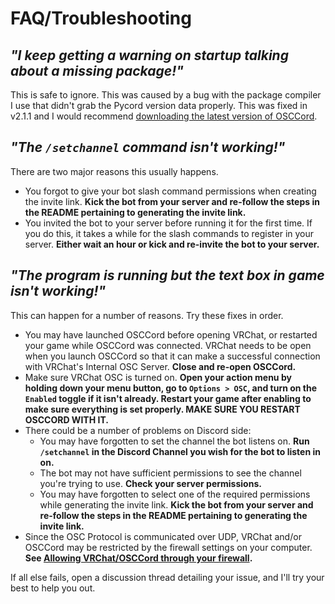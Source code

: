 # FAQ/Troubleshooting

## *"I keep getting a warning on startup talking about a missing package!"*
This is safe to ignore. This was caused by a bug with the package compiler I use that didn't grab the Pycord version data properly. This was fixed in v2.1.1 and I would recommend [downloading the latest version of OSCCord](https://github.com/Morg-S9/VRC-OSCCord/releases).

## *"The `/setchannel` command isn't working!"*
There are two major reasons this usually happens.
- You forgot to give your bot slash command permissions when creating the invite link. **Kick the bot from your server and re-follow the steps in the README pertaining to generating the invite link.**
- You invited the bot to your server before running it for the first time. If you do this, it takes a while for the slash commands to register in your server. **Either wait an hour or kick and re-invite the bot to your server.** 

## *"The program is running but the text box in game isn't working!"*
This can happen for a number of reasons. Try these fixes in order.
- You may have launched OSCCord before opening VRChat, or restarted your game while OSCCord was connected. VRChat needs to be open when you launch OSCCord so that it can make a successful connection with VRChat's Internal OSC Server. **Close and re-open OSCCord.**
- Make sure VRChat OSC is turned on. **Open your action menu by holding down your menu button, go to `Options > OSC`, and turn on the `Enabled` toggle if it isn't already. Restart your game after enabling to make sure everything is set properly. MAKE SURE YOU RESTART OSCCORD WITH IT.**
- There could be a number of problems on Discord side:
    - You may have forgotten to set the channel the bot listens on. **Run `/setchannel` in the Discord Channel you wish for the bot to listen in on.**
    - The bot may not have sufficient permissions to see the channel you're trying to use. **Check your server permissions.**
    - You may have forgotten to select one of the required permissions while generating the invite link. **Kick the bot from your server and re-follow the steps in the README pertaining to generating the invite link.**
- Since the OSC Protocol is communicated over UDP, VRChat and/or OSCCord may be restricted by the firewall settings on your computer. **See [Allowing VRChat/OSCCord through your firewall](https://github.com/Morg-S9/VRC-OSCCord/blob/main/TROUBLESHOOTING.md#allowing-vrchatosccord-through-your-firewall).**

If all else fails, open a discussion thread detailing your issue, and I'll try your best to help you out.

